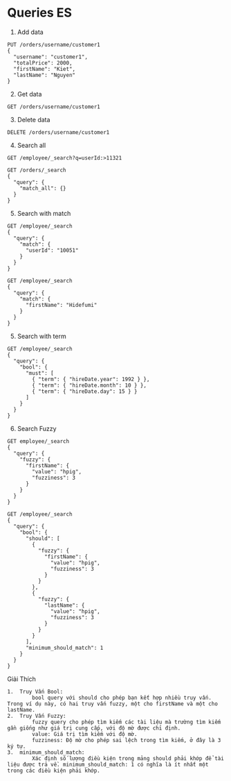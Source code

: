 # Queries ES


1. Add data
```code
PUT /orders/username/customer1
{
  "username": "customer1",
  "totalPrice": 2000,
  "firstName": "Kiet",
  "lastName": "Nguyen"
}
```

2. Get data
```code
GET /orders/username/customer1
```

3. Delete data
```code
DELETE /orders/username/customer1
```

4. Search all
```
GET /employee/_search?q=userId:>11321
```
```
GET /orders/_search
{
  "query": {
    "match_all": {}
  }
}
```
5. Search with match
```
GET /employee/_search
{
  "query": {
    "match": {
      "userId": "10051"
    }
  }
}
```
```
GET /employee/_search
{
  "query": {
    "match": {
      "firstName": "Hidefumi"
    }
  }
}
```
5. Search with term
```
GET /employee/_search
{
  "query": {
    "bool": {
      "must": [
        { "term": { "hireDate.year": 1992 } },
        { "term": { "hireDate.month": 10 } },
        { "term": { "hireDate.day": 15 } }
      ]
    }
  }
}
```

6. Search Fuzzy
```
GET employee/_search
{
  "query": {
    "fuzzy": {
      "firstName": {
        "value": "hpig",
        "fuzziness": 3
      }
    }
  }
}
```
```
GET /employee/_search
{
  "query": {
    "bool": {
      "should": [
        {
          "fuzzy": {
            "firstName": {
              "value": "hpig",
              "fuzziness": 3
            }
          }
        },
        {
          "fuzzy": {
            "lastName": {
              "value": "hpig",
              "fuzziness": 3
            }
          }
        }
      ],
      "minimum_should_match": 1
    }
  }
}
```

Giải Thích

	1.	Truy Vấn Bool:
            bool query với should cho phép bạn kết hợp nhiều truy vấn. Trong ví dụ này, có hai truy vấn fuzzy, một cho firstName và một cho lastName.
	2.	Truy Vấn Fuzzy:
	        fuzzy query cho phép tìm kiếm các tài liệu mà trường tìm kiếm gần giống như giá trị cung cấp, với độ mờ được chỉ định.
	        value: Giá trị tìm kiếm với độ mờ.
	        fuzziness: Độ mờ cho phép sai lệch trong tìm kiếm, ở đây là 3 ký tự.
	3.	minimum_should_match:
	        Xác định số lượng điều kiện trong mảng should phải khớp để tài liệu được trả về. minimum_should_match: 1 có nghĩa là ít nhất một trong các điều kiện phải khớp.